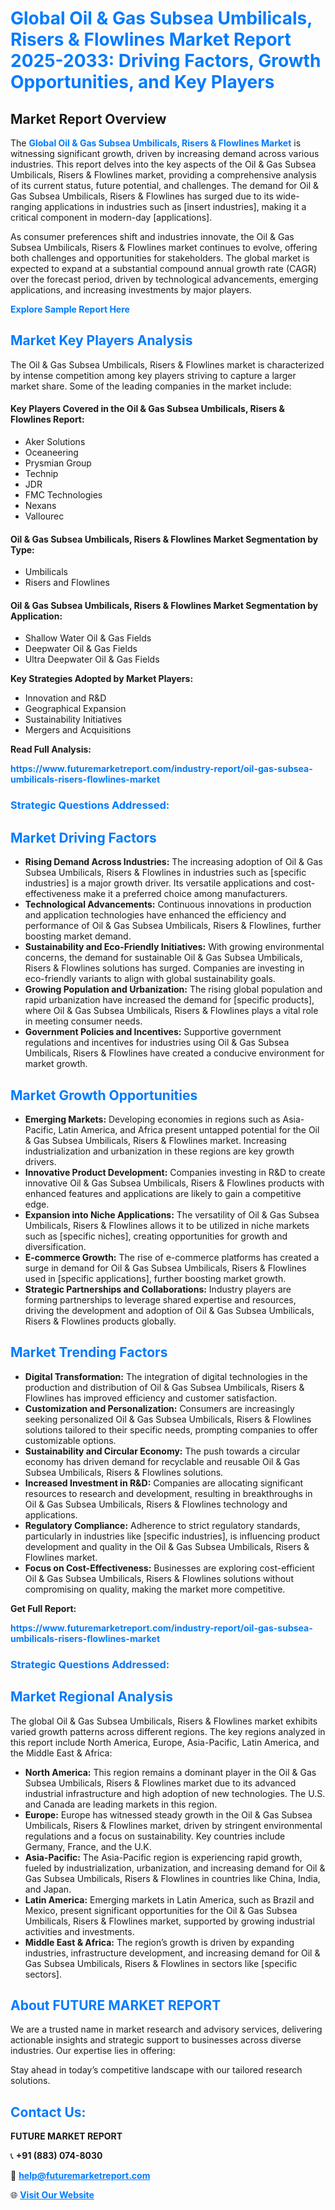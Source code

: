 <h1 style="color: #007BFF;">Global Oil & Gas Subsea Umbilicals, Risers & Flowlines Market Report 2025-2033: Driving Factors, Growth Opportunities, and Key Players</h1>

<section id="overview">
<h2>Market Report Overview</h2>
<p>The <a href="https://www.futuremarketreport.com/industry-report/oil-gas-subsea-umbilicals-risers-flowlines-market" style="color: #007BFF; text-decoration: none;"><strong>Global Oil & Gas Subsea Umbilicals, Risers & Flowlines Market</strong></a> is witnessing significant growth, driven by increasing demand across various industries. This report delves into the key aspects of the Oil & Gas Subsea Umbilicals, Risers & Flowlines market, providing a comprehensive analysis of its current status, future potential, and challenges. The demand for Oil & Gas Subsea Umbilicals, Risers & Flowlines has surged due to its wide-ranging applications in industries such as [insert industries], making it a critical component in modern-day [applications].</p>
<p>As consumer preferences shift and industries innovate, the Oil & Gas Subsea Umbilicals, Risers & Flowlines market continues to evolve, offering both challenges and opportunities for stakeholders. The global market is expected to expand at a substantial compound annual growth rate (CAGR) over the forecast period, driven by technological advancements, emerging applications, and increasing investments by major players.</p>
</section>

<section id="overview">
<p><a href="https://www.futuremarketreport.com/request-sample/reportId=82262" style="color: #007BFF; text-decoration: none;"><strong>Explore Sample Report Here</strong></a></p>
</section>

<section id="key-players">
<h2 style="color: #007BFF;">Market Key Players Analysis</h2>
<p>The Oil & Gas Subsea Umbilicals, Risers & Flowlines market is characterized by intense competition among key players striving to capture a larger market share. Some of the leading companies in the market include:</p>
<h4>Key Players Covered in the Oil & Gas Subsea Umbilicals, Risers & Flowlines Report:</h4>
<ul><li>Aker Solutions</li><li>Oceaneering</li><li>Prysmian Group</li><li>Technip</li><li>JDR</li><li>FMC Technologies</li><li>Nexans</li><li>Vallourec</li></ul>
<h4>Oil & Gas Subsea Umbilicals, Risers & Flowlines Market Segmentation by Type:</h4>
<ul><li>Umbilicals</li><li>Risers and Flowlines</li></ul>

<h4>Oil & Gas Subsea Umbilicals, Risers & Flowlines Market Segmentation by Application:</h4>
<ul><li>Shallow Water Oil &amp; Gas Fields</li><li>Deepwater Oil &amp; Gas Fields</li><li>Ultra Deepwater Oil &amp; Gas Fields</li></ul>
<p><strong>Key Strategies Adopted by Market Players:</strong></p>
<ul>
<li>Innovation and R&D</li>
<li>Geographical Expansion</li>
<li>Sustainability Initiatives</li>
<li>Mergers and Acquisitions</li>
</ul>
</section>

<section>
<p><strong>Read Full Analysis: </strong></p><a href="https://www.futuremarketreport.com/industry-report/oil-gas-subsea-umbilicals-risers-flowlines-market" style="color: #007BFF; text-decoration: none;"><strong>https://www.futuremarketreport.com/industry-report/oil-gas-subsea-umbilicals-risers-flowlines-market</strong></a>
<h3 style="color: #007BFF;">Strategic Questions Addressed:</h3>
</section>

<section id="driving-factors">
<h2 style="color: #007BFF;">Market Driving Factors</h2>
<ul>
<li><strong>Rising Demand Across Industries:</strong> The increasing adoption of Oil & Gas Subsea Umbilicals, Risers & Flowlines in industries such as [specific industries] is a major growth driver. Its versatile applications and cost-effectiveness make it a preferred choice among manufacturers.</li>
<li><strong>Technological Advancements:</strong> Continuous innovations in production and application technologies have enhanced the efficiency and performance of Oil & Gas Subsea Umbilicals, Risers & Flowlines, further boosting market demand.</li>
<li><strong>Sustainability and Eco-Friendly Initiatives:</strong> With growing environmental concerns, the demand for sustainable Oil & Gas Subsea Umbilicals, Risers & Flowlines solutions has surged. Companies are investing in eco-friendly variants to align with global sustainability goals.</li>
<li><strong>Growing Population and Urbanization:</strong> The rising global population and rapid urbanization have increased the demand for [specific products], where Oil & Gas Subsea Umbilicals, Risers & Flowlines plays a vital role in meeting consumer needs.</li>
<li><strong>Government Policies and Incentives:</strong> Supportive government regulations and incentives for industries using Oil & Gas Subsea Umbilicals, Risers & Flowlines have created a conducive environment for market growth.</li>
</ul>
</section>

<section id="growth-opportunities">
<h2 style="color: #007BFF;">Market Growth Opportunities</h2>
<ul>
<li><strong>Emerging Markets:</strong> Developing economies in regions such as Asia-Pacific, Latin America, and Africa present untapped potential for the Oil & Gas Subsea Umbilicals, Risers & Flowlines market. Increasing industrialization and urbanization in these regions are key growth drivers.</li>
<li><strong>Innovative Product Development:</strong> Companies investing in R&D to create innovative Oil & Gas Subsea Umbilicals, Risers & Flowlines products with enhanced features and applications are likely to gain a competitive edge.</li>
<li><strong>Expansion into Niche Applications:</strong> The versatility of Oil & Gas Subsea Umbilicals, Risers & Flowlines allows it to be utilized in niche markets such as [specific niches], creating opportunities for growth and diversification.</li>
<li><strong>E-commerce Growth:</strong> The rise of e-commerce platforms has created a surge in demand for Oil & Gas Subsea Umbilicals, Risers & Flowlines used in [specific applications], further boosting market growth.</li>
<li><strong>Strategic Partnerships and Collaborations:</strong> Industry players are forming partnerships to leverage shared expertise and resources, driving the development and adoption of Oil & Gas Subsea Umbilicals, Risers & Flowlines products globally.</li>
</ul>
</section>

<section id="trending-factors">
<h2 style="color: #007BFF;">Market Trending Factors</h2>
<ul>
<li><strong>Digital Transformation:</strong> The integration of digital technologies in the production and distribution of Oil & Gas Subsea Umbilicals, Risers & Flowlines has improved efficiency and customer satisfaction.</li>
<li><strong>Customization and Personalization:</strong> Consumers are increasingly seeking personalized Oil & Gas Subsea Umbilicals, Risers & Flowlines solutions tailored to their specific needs, prompting companies to offer customizable options.</li>
<li><strong>Sustainability and Circular Economy:</strong> The push towards a circular economy has driven demand for recyclable and reusable Oil & Gas Subsea Umbilicals, Risers & Flowlines solutions.</li>
<li><strong>Increased Investment in R&D:</strong> Companies are allocating significant resources to research and development, resulting in breakthroughs in Oil & Gas Subsea Umbilicals, Risers & Flowlines technology and applications.</li>
<li><strong>Regulatory Compliance:</strong> Adherence to strict regulatory standards, particularly in industries like [specific industries], is influencing product development and quality in the Oil & Gas Subsea Umbilicals, Risers & Flowlines market.</li>
<li><strong>Focus on Cost-Effectiveness:</strong> Businesses are exploring cost-efficient Oil & Gas Subsea Umbilicals, Risers & Flowlines solutions without compromising on quality, making the market more competitive.</li>
</ul>
</section>

<section>
<p><strong>Get Full Report: </strong></p><a href="https://www.futuremarketreport.com/industry-report/oil-gas-subsea-umbilicals-risers-flowlines-market" style="color: #007BFF; text-decoration: none;"><strong>https://www.futuremarketreport.com/industry-report/oil-gas-subsea-umbilicals-risers-flowlines-market</strong></a>
<h3 style="color: #007BFF;">Strategic Questions Addressed:</h3>
</section>


<section id="regional-analysis">
<h2 style="color: #007BFF;">Market Regional Analysis</h2>
<p>The global Oil & Gas Subsea Umbilicals, Risers & Flowlines market exhibits varied growth patterns across different regions. The key regions analyzed in this report include North America, Europe, Asia-Pacific, Latin America, and the Middle East & Africa:</p>
<ul>
<li><strong>North America:</strong> This region remains a dominant player in the Oil & Gas Subsea Umbilicals, Risers & Flowlines market due to its advanced industrial infrastructure and high adoption of new technologies. The U.S. and Canada are leading markets in this region.</li>
<li><strong>Europe:</strong> Europe has witnessed steady growth in the Oil & Gas Subsea Umbilicals, Risers & Flowlines market, driven by stringent environmental regulations and a focus on sustainability. Key countries include Germany, France, and the U.K.</li>
<li><strong>Asia-Pacific:</strong> The Asia-Pacific region is experiencing rapid growth, fueled by industrialization, urbanization, and increasing demand for Oil & Gas Subsea Umbilicals, Risers & Flowlines in countries like China, India, and Japan.</li>
<li><strong>Latin America:</strong> Emerging markets in Latin America, such as Brazil and Mexico, present significant opportunities for the Oil & Gas Subsea Umbilicals, Risers & Flowlines market, supported by growing industrial activities and investments.</li>
<li><strong>Middle East & Africa:</strong> The region’s growth is driven by expanding industries, infrastructure development, and increasing demand for Oil & Gas Subsea Umbilicals, Risers & Flowlines in sectors like [specific sectors].</li>
</ul>
</section>

<footer>
<h2 style="color: #007BFF;">About FUTURE MARKET REPORT</h2>
<p>We are a trusted name in market research and advisory services, delivering actionable insights and strategic support to businesses across diverse industries. Our expertise lies in offering:</p>

<p>Stay ahead in today’s competitive landscape with our tailored research solutions.</p>

<h2 style="color: #007BFF;">Contact Us:</h2>
<p><strong>FUTURE MARKET REPORT</strong></p>
<p>📞 <strong>+91 (883) 074-8030</strong></p>
<p>📧 <strong><a href="mailto:help@futuremarketreport.com" style="color: #007BFF;">help@futuremarketreport.com</a></strong></p>
<p>🌐 <strong><a href="https://www.futuremarketreport.com/" style="color: #007BFF;">Visit Our Website</a></strong></p>
</footer>